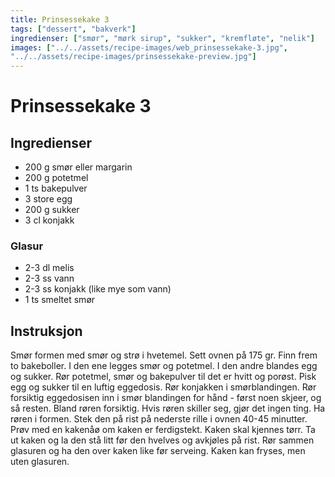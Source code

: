 ```yaml
---
title: Prinsessekake 3
tags: ["dessert", "bakverk"]
ingredienser: ["smør", "mørk sirup", "sukker", "kremfløte", "nelik"]
images: ["../../assets/recipe-images/web_prinsessekake-3.jpg",
"../../assets/recipe-images/prinsessekake-preview.jpg"]
---
```


# Prinsessekake 3

## Ingredienser

- 200 g smør eller margarin
- 200 g potetmel
- 1 ts bakepulver
- 3 store egg
- 200 g sukker
- 3 cl konjakk

### Glasur

- 2-3 dl melis
- 2-3 ss vann
- 2-3 ss konjakk (like mye som vann)
- 1 ts smeltet smør

## Instruksjon

Smør formen med smør og strø i hvetemel. Sett ovnen på 175 gr. Finn frem to bakeboller. I den ene legges smør og potetmel. I den andre blandes egg og sukker. Rør potetmel, smør og bakepulver til det er hvitt og porøst. Pisk egg og sukker til en luftig eggedosis. Rør konjakken i smørblandingen. Rør forsiktig eggedosisen inn i smør blandingen for hånd - først noen skjeer, og så resten. Bland røren forsiktig. Hvis røren skiller seg, gjør det ingen ting. Ha røren i formen. Stek den på rist på nederste rille i ovnen 40-45 minutter. Prøv med en kakenåø om kaken er ferdigstekt. Kaken skal kjennes tørr. Ta ut kaken og la den stå litt før den hvelves og avkjøles på rist. Rør sammen glasuren og ha den over kaken like før serveing. Kaken kan fryses, men uten glasuren.
